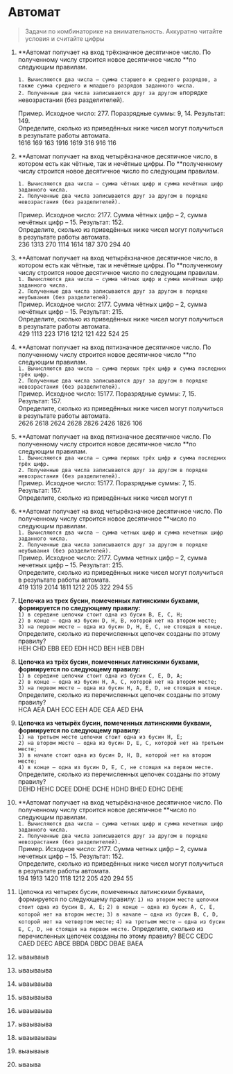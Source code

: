 # Автомат

> Задачи по комбинаторике на внимательность. Аккуратно читайте условия и считайте цифры

1. **Автомат получает на вход трёхзначное десятичное число. По полученному числу строится новое десятичное число **по следующим правилам.

   `1. Вычисляются два числа – сумма старшего и среднего разрядов, а также сумма среднего и младшего разрядов заданного числа.                    
   2. Полученные два числа записываются друг за другом в`порядке невозрастания \(без разделителей\).

   Пример. Исходное число: 277. Поразрядные суммы: 9, 14. Результат: 149.  
   Определите, сколько из приведённых ниже чисел могут получиться в результате работы автомата.  
   1616 169 163 1916 1619 316 916 116

2. **Автомат получает на вход четырёхзначное десятичное число, в котором есть как чётные, так и нечётные цифры. По **полученному числу строится новое десятичное число по следующим правилам.

   ```
   1. Вычисляются два числа – сумма чётных цифр и сумма нечётных цифр заданного числа.
   2. Полученные два числа записываются друг за другом в порядке невозрастания (без разделителей).
   ```

   Пример. Исходное число: 2177. Сумма чётных цифр – 2, сумма нечётных цифр – 15. Результат: 152.  
   Определите, сколько из приведённых ниже чисел могут получиться в результате работы автомата.  
   236 1313 270 1114 1614 187 370 294 40

3. **Автомат получает на вход четырёхзначное десятичное число, в котором есть как чётные, так и нечётные цифры. По **полученному числу строится новое десятичное число по следующим правилам.  
   `1. Вычисляются два числа – сумма чётных цифр и сумма нечётных цифр заданного числа.`  
   `2. Полученные два числа записываются друг за другом в порядке неубывания (без разделителей).`  
   Пример. Исходное число: 2177. Сумма чётных цифр – 2, сумма нечётных цифр – 15. Результат: 215.  
   Определите, сколько из приведённых ниже чисел могут получиться в результате работы автомата.  
   429 1113 223 1716 1212 121 422 524 25

4. **Автомат получает на вход пятизначное десятичное число. По полученному числу строится новое десятичное число **по следующим правилам.  
   `1. Вычисляются два числа – сумма первых трёх цифр и сумма последних трёх цифр.`  
   `2. Полученные два числа записываются друг за другом в порядке невозрастания (без разделителей).`  
   Пример. Исходное число: 15177. Поразрядные суммы: 7, 15. Результат: 157.  
   Определите, сколько из приведённых ниже чисел могут получиться в результате работы автомата.  
   2626 2618 2624 2628 2826 2426 1826 106

5. **Автомат получает на вход пятизначное десятичное число. По полученному числу строится новое десятичное число **по следующим правилам.  
   `1. Вычисляются два числа – сумма первых трёх цифр и сумма последних трёх цифр.`  
   `2. Полученные два числа записываются друг за другом в порядке невозрастания (без разделителей).`  
   Пример. Исходное число: 15177. Поразрядные суммы: 7, 15. Результат: 157.  
   Определите, сколько из приведённых ниже чисел могут п

6. **Автомат получает на вход четырёхзначное десятичное число. По полученному числу строится новое десятичное **число по следующим правилам.  
   `1. Вычисляются два числа – сумма четных цифр и сумма нечетных цифр заданного числа.`  
   `2. Полученные два числа записываются друг за другом в порядке неубывания (без разделителей).`  
   Пример. Исходное число: 2177. Сумма четных цифр – 2, сумма нечетных цифр – 15. Результат: 215.  
   Определите, сколько из приведённых ниже чисел могут получиться в результате работы автомата.  
   419 1319 2014 1811 1212 205 322 294 55

7. **Цепочка из трех бусин, помеченных латинскими буквами, формируется по следующему правилу:**  
   `1) в середине цепочки стоит одна из бусин B, E, C, H;`  
   `2) в конце – одна из бусин D, H, B, которой нет на втором месте;`  
   `3) на первом месте – одна из бусин D, H, E, C, не стоящая в конце.`  
   Определите, сколько из перечисленных цепочек созданы по этому правилу?  
   HEH CHD EBB EED EDH HCD BEH HEB DBH

8. **Цепочка из трёх бусин, помеченных латинскими буквами, формируется по следующему правилу:**  
   `1) в середине цепочки стоит одна из бусин C, E, D, A;`  
   `2) в конце – одна из бусин H, A, C, которой нет на втором месте;`  
   `3) на первом месте – одна из бусин H, A, E, D, не стоящая в конце.`  
   Определите, сколько из перечисленных цепочек созданы по этому правилу?  
   HCA AEA DAH ECC EEH ADE CEA AED EHA

9. **Цепочка из четырёх бусин, помеченных латинскими буквами, формируется по следующему правилу:**  
   `1) на третьем месте цепочки стоит одна из бусин H, E;`  
   `2) на втором месте – одна из бусин D, E, C, которой нет на третьем месте;`  
   `3) в начале стоит одна из бусин D, H, B, которой нет на втором месте;`  
   `4) в конце – одна из бусин D, E, C, не стоящая на первом месте.`  
   Определите, сколько из перечисленных цепочек созданы по этому правилу?  
   DEHD HEHC DCEE DDHE DCHE HDHD BHED EDHC DEHE

10. **Автомат получает на вход четырёхзначное десятичное число. По полученному числу строится новое десятичное **число по следующим правилам.  
    `1. Вычисляются два числа – сумма четных цифр и сумма нечетных цифр заданного числа.`  
    `2. Полученные два числа записываются друг за другом в порядке невозрастания (без разделителей).`  
    Пример. Исходное число: 2177. Сумма четных цифр – 2, сумма нечетных цифр – 15. Результат: 152.  
    Определите, сколько из приведённых ниже чисел могут получиться в результате работы автомата.  
    194 1913 1420 1118 1212 205 420 294 55

11. Цепочка из четырех бусин, помеченных латинскими буквами, формируется по следующему правилу:
    `1) на втором месте цепочки стоит одна из бусин B, A, E;`
    `2) в конце – одна из бусин A, C, E, которой нет на втором месте;`
    `3) в начале – одна из бусин B, C, D, которой нет на четвертом месте;`
    `4) на третьем месте – одна из бусин E, C, D, не стоящая на первом месте.`
    Определите, сколько из перечисленных цепочек созданы по этому правилу?
    BECC CEDC CAED DEEC ABCE BBDA DBDC DBAE BAEA
12. ываываыв
13. ываываыва
14. ываываыва
15. ываываыва
16. ываываыва
17. ываываыва
18. ываываываы
19. выаываыв
20. ываыва



